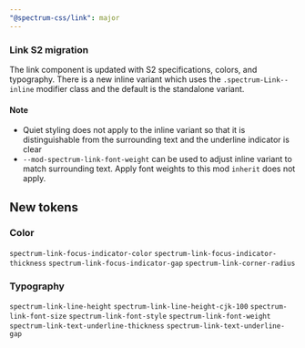 ```yaml
---
"@spectrum-css/link": major
---
```


### Link S2 migration

The link component is updated with S2 specifications, colors, and typography. There is a new inline variant which uses the `.spectrum-Link--inline` modifier class and the default is the standalone variant.

#### Note

- Quiet styling does not apply to the inline variant so that it is distinguishable from the surrounding text and the underline indicator is clear
- `--mod-spectrum-link-font-weight` can be used to adjust inline variant to match surrounding text. Apply font weights to this mod `inherit` does not apply.

## New tokens

### Color

`spectrum-link-focus-indicator-color`
`spectrum-link-focus-indicator-thickness`
`spectrum-link-focus-indicator-gap`
`spectrum-link-corner-radius`

### Typography

`spectrum-link-line-height`
`spectrum-link-line-height-cjk-100`
`spectrum-link-font-size`
`spectrum-link-font-style`
`spectrum-link-font-weight`
`spectrum-link-text-underline-thickness`
`spectrum-link-text-underline-gap`
